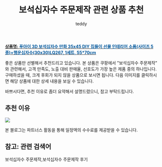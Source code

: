 ﻿---
layout: post
title:  "보석십자수 주문제작 관련 상품 추천"
author: teddy
categories: [ 가구/인테리어 ]
tags: [보석십자수 주문제작,보석십자수 주문제작 후기]
image: https://static.coupangcdn.com/image/vendor_inventory/07c9/3482610dd035c791362c80434910eab89e1fa5609d5ebd9f51e56137bede.jpg 
description: "쿠팡에서 보석십자수 주문제작 관련 상품으로 가장 고객 선호도가 높은 제품 중 하나입니다."
---

<a href="https://link.coupang.com/re/AFFSDP?lptag=AF5184500&pageKey=1751182686&itemId=2982257815&vendorItemId=72980747648&traceid=V0-153-9ff5b2e700a46dce"><b>상품명: <font color='#01579B'>푸아이 3D 보석십자수 만화 35x45 DIY 집들이 선물 인테리어 소품(사이즈 5종)+행운십자수(30x30)LQ267, 1세트, 55*70cm</font></b></a>

좋은 상품만 선별해서 추천드리고 있습니다.
본 상품은 쿠팡에서 "보석십자수 주문제작" 와 관련해서, 고객 만족도, 노출 대비 판매율, 선호도가 가장 높은 제품 중의 하나입니다.
구매하셨을 때, 크게 후회가 되지 않을 상품으로 보시면 됩니다. 
다음 이미지를 클릭하시면 해당 상품에 대한 상세 내용을 보실 수 있습니다.

바쁘시다면, 추천 이유로 좀더 요약해서 설명드렸으니, 참고 부탁드립니다.

## 추천 이유 

<a href="https://link.coupang.com/re/AFFSDP?lptag=AF5184500&pageKey=1751182686&itemId=2982257815&vendorItemId=72980747648&traceid=V0-153-9ff5b2e700a46dce"><img src="https://thumbnail6.coupangcdn.com/thumbnails/remote/q89/image/vendor_inventory/d647/df48150f346496226d114785021464da9b290da630628f78c09feb8c816c.jpg"></a> 

본 블로그는 파트너스 활동을 통해 일정액의 수수료를 제공받을 수 있습니다.

## 참고: 관련 검색어    
보석십자수 주문제작,보석십자수 주문제작 후기